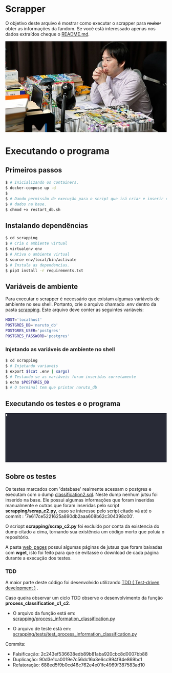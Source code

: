 # Scrapper

O objetivo deste arquivo é mostrar como executar o scrapper para
<s>roubar</s> obter as informações da fandom.
Se você está interessado apenas nos dados extraídos cheque o [README.md](README.md).

![Kishimoto](images/Kishimoto.jpg)

# Executando o programa

## Primeiros passos


```bash
$ # Inicializando os containers.
$ docker-compose up -d
$
$ # Dando permissão de execução para o script que irá criar e inserir os
$ # dados na base.
$ chmod +x restart_db.sh
```

## Instalando dependências

```bash
$ cd scrapping
$ # Cria o ambiente virtual
$ virtualenv env
$ # Ativa o ambiente virtual
$ source env/local/bin/activate
$ # Instala as dependencias.
$ pip3 install -r requirements.txt
```

## Variáveis de ambiente

Para executar o scrapper é necessário que existam algumas variáveis
de ambiente no seu shell. Portanto, crie o arquivo chamado .env dentro
da pasta [scrapping](scrapping/). Este arquivo deve conter as seguintes
variáveis:

```bash
HOST='localhost'
POSTGRES_DB='naruto_db'
POSTGRES_USER='postgres'
POSTGRES_PASSWORD='postgres'
```

### Injetando as variáveis de ambiente no shell

```bash
$ cd scrapping
$ # Injetando variaveis
$ export $(cat .env | xargs)
$ # Testando se as variáveis foram inseridas corretamente
$ echo $POSTGRES_DB
$ # O terminal tem que printar naruto_db
```

## Executando os testes e o programa

![show tests and program execution](images/scrap.gif)

## Sobre os testes

Os testes marcados com 'database' realmente acessam o postgres e executam
com o dump [classification2.sql](sql/dumps/classification2.sql). Neste dump
nenhum jutsu foi inserido na base. Ele possui algumas informações
que foram inseridas manualmente e outras que foram inseridas pelo
script **scrapping/scrap_c2.py**, caso se interesse pelo script
citado vá até o commit : '7e617ce5221625a890db2aaa608b62c304398c00'.

O scriopt **scrapping/scrap_c2.py** foi excluido por conta da existencia
do dump citado a cima, tornando sua existência um código morto que poluia
o repositório.

A pasta [web_pages](scrapping/tests/web_pages/) possui algumas páginas de
jutsus que foram baixadas com **wget**, isto foi feito para que se 
evitasse o download de cada página durante a execução dos testes.

### TDD

A maior parte deste código foi desenvolvido utilizando [TDD ( Test-driven development )](https://www.devmedia.com.br/test-driven-development-tdd-simples-e-pratico/18533)
.

Caso queira observar um ciclo TDD observe o desenvolvimento da função
**process_classification_c1_c2**. 

- O arquivo da função está em: [scrapping/process_information_classification.py](scrapping/process_information_classification.py) 

- O arquivo de teste está em: [scrapping/tests/test_process_information_classification.py](scrapping/tests/test_process_information_classification.py) 

Commits:
- Falsificação: 2c243ef536638edb89b81aba920cbc8d0007bb88 
- Duplicação:  90d3e1ca0019e7c56dc16a3e6cc994f94e869bc1
- Refatoração: 688ed5f9b0cd46c762e4e01fc4969f387583ad10
